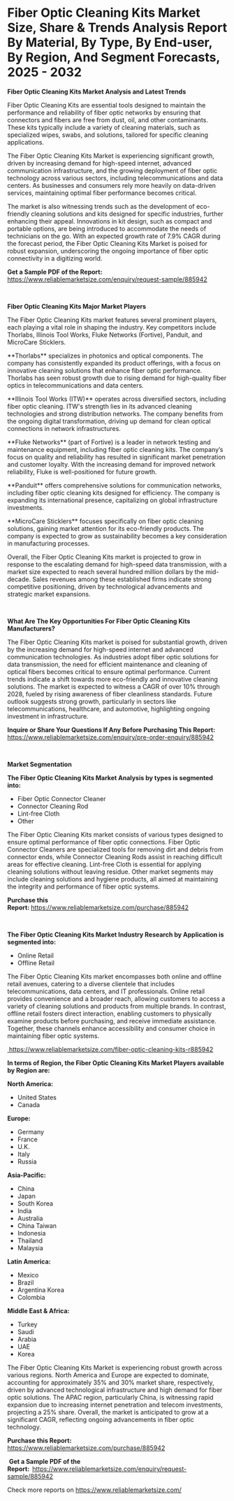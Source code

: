 <p><h1>Fiber Optic Cleaning Kits Market Size, Share & Trends Analysis Report By Material, By Type, By End-user, By Region, And Segment Forecasts, 2025 - 2032</h1></p><p><strong>Fiber Optic Cleaning Kits Market Analysis and Latest Trends</strong></p>
<p><p>Fiber Optic Cleaning Kits are essential tools designed to maintain the performance and reliability of fiber optic networks by ensuring that connectors and fibers are free from dust, oil, and other contaminants. These kits typically include a variety of cleaning materials, such as specialized wipes, swabs, and solutions, tailored for specific cleaning applications. </p><p>The Fiber Optic Cleaning Kits Market is experiencing significant growth, driven by increasing demand for high-speed internet, advanced communication infrastructure, and the growing deployment of fiber optic technology across various sectors, including telecommunications and data centers. As businesses and consumers rely more heavily on data-driven services, maintaining optimal fiber performance becomes critical. </p><p>The market is also witnessing trends such as the development of eco-friendly cleaning solutions and kits designed for specific industries, further enhancing their appeal. Innovations in kit design, such as compact and portable options, are being introduced to accommodate the needs of technicians on the go. With an expected growth rate of 7.9% CAGR during the forecast period, the Fiber Optic Cleaning Kits Market is poised for robust expansion, underscoring the ongoing importance of fiber optic connectivity in a digitizing world.</p></p>
<p><strong>Get a Sample PDF of the Report:&nbsp;</strong> <a href="https://www.reliablemarketsize.com/enquiry/request-sample/885942?utm_campaign=1897&utm_medium=2&utm_source=Github&utm_content=ia&utm_term=08022025&utm_id=fiber-optic-cleaning-kits">https://www.reliablemarketsize.com/enquiry/request-sample/885942</a></p>
<p>&nbsp;</p>
<p><strong>Fiber Optic Cleaning Kits Major Market Players</strong></p>
<p><p>The Fiber Optic Cleaning Kits market features several prominent players, each playing a vital role in shaping the industry. Key competitors include Thorlabs, Illinois Tool Works, Fluke Networks (Fortive), Panduit, and MicroCare Sticklers.</p><p>**Thorlabs** specializes in photonics and optical components. The company has consistently expanded its product offerings, with a focus on innovative cleaning solutions that enhance fiber optic performance. Thorlabs has seen robust growth due to rising demand for high-quality fiber optics in telecommunications and data centers.</p><p>**Illinois Tool Works (ITW)** operates across diversified sectors, including fiber optic cleaning. ITW's strength lies in its advanced cleaning technologies and strong distribution networks. The company benefits from the ongoing digital transformation, driving up demand for clean optical connections in network infrastructures.</p><p>**Fluke Networks** (part of Fortive) is a leader in network testing and maintenance equipment, including fiber optic cleaning kits. The company’s focus on quality and reliability has resulted in significant market penetration and customer loyalty. With the increasing demand for improved network reliability, Fluke is well-positioned for future growth.</p><p>**Panduit** offers comprehensive solutions for communication networks, including fiber optic cleaning kits designed for efficiency. The company is expanding its international presence, capitalizing on global infrastructure investments.</p><p>**MicroCare Sticklers** focuses specifically on fiber optic cleaning solutions, gaining market attention for its eco-friendly products. The company is expected to grow as sustainability becomes a key consideration in manufacturing processes.</p><p>Overall, the Fiber Optic Cleaning Kits market is projected to grow in response to the escalating demand for high-speed data transmission, with a market size expected to reach several hundred million dollars by the mid-decade. Sales revenues among these established firms indicate strong competitive positioning, driven by technological advancements and strategic market expansions.</p></p>
<p>&nbsp;</p>
<p><strong>What Are The Key Opportunities For Fiber Optic Cleaning Kits Manufacturers?</strong></p>
<p><p>The Fiber Optic Cleaning Kits market is poised for substantial growth, driven by the increasing demand for high-speed internet and advanced communication technologies. As industries adopt fiber optic solutions for data transmission, the need for efficient maintenance and cleaning of optical fibers becomes critical to ensure optimal performance. Current trends indicate a shift towards more eco-friendly and innovative cleaning solutions. The market is expected to witness a CAGR of over 10% through 2028, fueled by rising awareness of fiber cleanliness standards. Future outlook suggests strong growth, particularly in sectors like telecommunications, healthcare, and automotive, highlighting ongoing investment in infrastructure.</p></p>
<p><strong>Inquire or Share Your Questions If Any Before Purchasing This Report:</strong> <a href="https://www.reliablemarketsize.com/enquiry/pre-order-enquiry/885942?utm_campaign=1897&utm_medium=2&utm_source=Github&utm_content=ia&utm_term=08022025&utm_id=fiber-optic-cleaning-kits">https://www.reliablemarketsize.com/enquiry/pre-order-enquiry/885942</a></p>
<p>&nbsp;</p>
<p><strong>Market Segmentation</strong></p>
<p><strong>The Fiber Optic Cleaning Kits Market Analysis by types is segmented into:</strong></p>
<p><ul><li>Fiber Optic Connector Cleaner</li><li>Connector Cleaning Rod</li><li>Lint-free Cloth</li><li>Other</li></ul></p>
<p><p>The Fiber Optic Cleaning Kits market consists of various types designed to ensure optimal performance of fiber optic connections. Fiber Optic Connector Cleaners are specialized tools for removing dirt and debris from connector ends, while Connector Cleaning Rods assist in reaching difficult areas for effective cleaning. Lint-free Cloth is essential for applying cleaning solutions without leaving residue. Other market segments may include cleaning solutions and hygiene products, all aimed at maintaining the integrity and performance of fiber optic systems.</p></p>
<p><strong>Purchase this Report:&nbsp;</strong><a href="https://www.reliablemarketsize.com/purchase/885942?utm_campaign=1897&utm_medium=2&utm_source=Github&utm_content=ia&utm_term=08022025&utm_id=fiber-optic-cleaning-kits">https://www.reliablemarketsize.com/purchase/885942</a></p>
<p>&nbsp;</p>
<p><strong>The Fiber Optic Cleaning Kits Market Industry Research by Application is segmented into:</strong></p>
<p><ul><li>Online Retail</li><li>Offline Retail</li></ul></p>
<p><p>The Fiber Optic Cleaning Kits market encompasses both online and offline retail avenues, catering to a diverse clientele that includes telecommunications, data centers, and IT professionals. Online retail provides convenience and a broader reach, allowing customers to access a variety of cleaning solutions and products from multiple brands. In contrast, offline retail fosters direct interaction, enabling customers to physically examine products before purchasing, and receive immediate assistance. Together, these channels enhance accessibility and consumer choice in maintaining fiber optic systems.</p></p>
<p><a href="https://www.reliablemarketsize.com/fiber-optic-cleaning-kits-r885942?utm_campaign=1897&utm_medium=2&utm_source=Github&utm_content=ia&utm_term=08022025&utm_id=fiber-optic-cleaning-kits">&nbsp;https://www.reliablemarketsize.com/fiber-optic-cleaning-kits-r885942</a></p>
<p><strong>In terms of Region, the Fiber Optic Cleaning Kits Market Players available by Region are:</strong></p>
<p>
    <p> <strong> North America: </strong>
        <ul>
            <li>United States</li>
            <li>Canada</li>
        </ul>
        </p> 
    <p> <strong> Europe: </strong>
        <ul>
            <li>Germany</li>
            <li>France</li>
            <li>U.K.</li>
            <li>Italy</li>
            <li>Russia</li>
        </ul>
        </p> 
    <p> <strong> Asia-Pacific: </strong>
        <ul>
            <li>China</li>
            <li>Japan</li>
            <li>South Korea</li>
            <li>India</li>
            <li>Australia</li>
            <li>China Taiwan</li>
            <li>Indonesia</li>
            <li>Thailand</li>
            <li>Malaysia</li>
        </ul>
        </p> 
    <p> <strong> Latin America: </strong>
        <ul>
            <li>Mexico</li>
            <li>Brazil</li>
            <li>Argentina Korea</li>
            <li>Colombia</li>
        </ul>
        </p> 
    <p> <strong> Middle East & Africa: </strong>
        <ul>
            <li>Turkey</li>
            <li>Saudi</li>
            <li>Arabia</li>
            <li>UAE</li>
            <li>Korea</li>
        </ul>
    </p>
    </p>
<p><p>The Fiber Optic Cleaning Kits Market is experiencing robust growth across various regions. North America and Europe are expected to dominate, accounting for approximately 35% and 30% market share, respectively, driven by advanced technological infrastructure and high demand for fiber optic solutions. The APAC region, particularly China, is witnessing rapid expansion due to increasing internet penetration and telecom investments, projecting a 25% share. Overall, the market is anticipated to grow at a significant CAGR, reflecting ongoing advancements in fiber optic technology.</p></p>
<p><strong>Purchase this Report: </strong><a href="https://www.reliablemarketsize.com/purchase/885942?utm_campaign=1897&utm_medium=2&utm_source=Github&utm_content=ia&utm_term=08022025&utm_id=fiber-optic-cleaning-kits">https://www.reliablemarketsize.com/purchase/885942</a></p>
<p>&nbsp;<strong>Get a Sample PDF of the Report:&nbsp;&nbsp;</strong><a href="https://www.reliablemarketsize.com/enquiry/request-sample/885942?utm_campaign=1897&utm_medium=2&utm_source=Github&utm_content=ia&utm_term=08022025&utm_id=fiber-optic-cleaning-kits">https://www.reliablemarketsize.com/enquiry/request-sample/885942</a></p>
<p><strong></strong></p>
<p>Check more reports on <a href="https://www.reliablemarketsize.com/?utm_campaign=1897&utm_medium=2&utm_source=Github&utm_content=ia&utm_term=08022025&utm_id=fiber-optic-cleaning-kits">https://www.reliablemarketsize.com/</a></p>